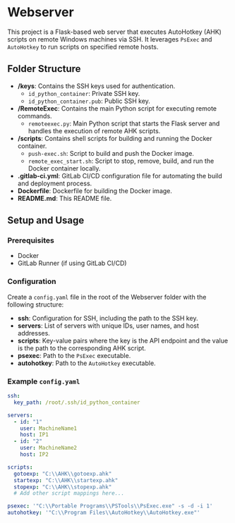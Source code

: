# Webserver

This project is a Flask-based web server that executes AutoHotkey (AHK) scripts on remote Windows machines via SSH. It leverages `PsExec` and `AutoHotkey` to run scripts on specified remote hosts.

## Folder Structure

- **/keys**: Contains the SSH keys used for authentication.
  - `id_python_container`: Private SSH key.
  - `id_python_container.pub`: Public SSH key.
- **/RemoteExec**: Contains the main Python script for executing remote commands.
  - `remoteexec.py`: Main Python script that starts the Flask server and handles the execution of remote AHK scripts.
- **/scripts**: Contains shell scripts for building and running the Docker container.
  - `push-exec.sh`: Script to build and push the Docker image.
  - `remote_exec_start.sh`: Script to stop, remove, build, and run the Docker container locally.
- **.gitlab-ci.yml**: GitLab CI/CD configuration file for automating the build and deployment process.
- **Dockerfile**: Dockerfile for building the Docker image.
- **README.md**: This README file.

## Setup and Usage

### Prerequisites

- Docker
- GitLab Runner (if using GitLab CI/CD)

### Configuration

Create a `config.yaml` file in the root of the Webserver folder with the following structure:

- **ssh**: Configuration for SSH, including the path to the SSH key.
- **servers**: List of servers with unique IDs, user names, and host addresses.
- **scripts**: Key-value pairs where the key is the API endpoint and the value is the path to the corresponding AHK script.
- **psexec**: Path to the `PsExec` executable.
- **autohotkey**: Path to the `AutoHotkey` executable.

### Example `config.yaml`

```yaml
ssh:
  key_path: /root/.ssh/id_python_container

servers:
  - id: "1"
    user: MachineName1
    host: IP1
  - id: "2"
    user: MachineName2
    host: IP2

scripts:
  gotoexp: "C:\\AHK\\gotoexp.ahk"
  startexp: "C:\\AHK\\startexp.ahk"
  stopexp: "C:\\AHK\\stopexp.ahk"
  # Add other script mappings here...

psexec: '"C:\\Portable Programs\\PSTools\\PsExec.exe" -s -d -i 1'
autohotkey: '"C:\\Program Files\\AutoHotkey\\AutoHotkey.exe"'
